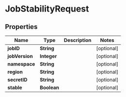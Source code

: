 

# JobStabilityRequest


## Properties

| Name | Type | Description | Notes |
|------------ | ------------- | ------------- | -------------|
|**jobID** | **String** |  |  [optional] |
|**jobVersion** | **Integer** |  |  [optional] |
|**namespace** | **String** |  |  [optional] |
|**region** | **String** |  |  [optional] |
|**secretID** | **String** |  |  [optional] |
|**stable** | **Boolean** |  |  [optional] |



